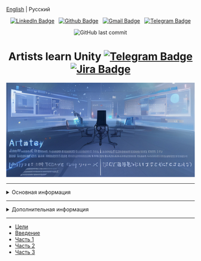 [English](README.md) | Русский


<div align="center">

[![LinkedIn Badge](https://img.shields.io/badge/-_-white?style=social&logo=Linkedin&link=https://www.linkedin.com/in/alexander-yu-shamin/)](https://www.linkedin.com/in/alexander-yu-shamin)
&nbsp;
[![Github Badge](https://img.shields.io/badge/-_-white?style=social&logo=GitHub&link=https://github.com/alexander-yu-shamin/)](https://github.com/alexander-yu-shamin/)
&nbsp;
[![Gmail Badge](https://img.shields.io/badge/-_-white?style=social&logo=Gmail&link=mailto:alexander.yu.shamin@gmail.com)](mailto:alexander.yu.shamin@gmail.com)
&nbsp;
[![Telegram Badge](https://img.shields.io/badge/-_-white?style=social&logo=Telegram&link=https://t.me/alexander_yu_shamin)](https://t.me/alexander_yu_shamin)

![GitHub last commit](https://img.shields.io/github/last-commit/alexander-yu-shamin/artists-learn-unity)

</div>



<div align="center">

# Artists learn Unity [![Telegram Badge](https://img.shields.io/badge/-_-white?style=social&logo=Telegram&link=https://t.me/artists_learn_unity)](https://t.me/artists_learn_unity) [![Jira Badge](https://img.shields.io/badge/-_-white?style=social&logo=Jira&link=https://artists-learn-unity.atlassian.net/jira/software/projects/ALU/boards/1)](https://artists-learn-unity.atlassian.net/jira/software/projects/ALU/boards/1) 

![](assets/logo.jpg)

</div>



---

<details>
  <summary>Основная информация</summary>

Проект по изучению [Unity](https://unity.com/).
Основан любителем из идеи помочь коллегам-художникам расширить свои возможности в [Unity](https://unity.com/) и самому научиться новому.

Любые замечания и предложения приветствуются.

</details>

---
<details>
  <summary>Дополнительная информация</summary>

  Проект будет планомерно дополняться информацией. Следите за обновлениями.

  По возможности проект будет вестись в билингва формате, но основным языком будет русский.

  Вопросы, предложения, общение в  [![Telegram Badge](https://img.shields.io/badge/-_-white?style=social&logo=Telegram&link=https://t.me/artists_learn_unity)](https://t.me/artists_learn_unity)

</details>




---

- [Цели](goals.ru-RU.md)
- [Введение](part-0/part-0.ru-RU.md)
- [Часть 1](part-1/part-1.ru-RU.md)
- [Часть 2](part-2/part-2.ru-RU.md)
- [Часть 3](part-3/part-3.ru-RU.md)